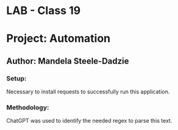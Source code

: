 # LAB - Class 19
# Project: Automation
## Author: Mandela Steele-Dadzie

### Setup:

Necessary to install requests to successfully run this application.

### Methodology:

ChatGPT was used to identify the needed regex to parse this text.